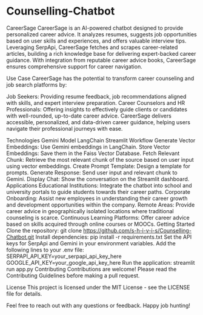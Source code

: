 # Counselling-Chatbot
CareerSage
CareerSage is an AI-powered chatbot designed to provide personalized career advice. It analyzes resumes, suggests job opportunities based on user skills and experiences, and offers valuable interview tips. Leveraging SerpApi, CareerSage fetches and scrapes career-related articles, building a rich knowledge base for delivering expert-backed career guidance. With integration from reputable career advice books, CareerSage ensures comprehensive support for career navigation.

Use Case
CareerSage has the potential to transform career counseling and job search platforms by:

Job Seekers: Providing resume feedback, job recommendations aligned with skills, and expert interview preparation.
Career Counselors and HR Professionals: Offering insights to effectively guide clients or candidates with well-rounded, up-to-date career advice.
CareerSage delivers accessible, personalized, and data-driven career guidance, helping users navigate their professional journeys with ease.

Technologies
Gemini Model
LangChain
Streamlit
Workflow
Generate Vector Embeddings: Use Gemini embeddings in LangChain.
Store Vector Embeddings: Save them in the Faiss Vector Database.
Fetch Relevant Chunk: Retrieve the most relevant chunk of the source based on user input using vector embeddings.
Create Prompt Template: Design a template for prompts.
Generate Response: Send user input and relevant chunk to Gemini.
Display Chat: Show the conversation on the Streamlit dashboard.
Applications
Educational Institutions: Integrate the chatbot into school and university portals to guide students towards their career paths.
Corporate Onboarding: Assist new employees in understanding their career growth and development opportunities within the company.
Remote Areas: Provide career advice in geographically isolated locations where traditional counseling is scarce.
Continuous Learning Platforms: Offer career advice based on skills acquired through online courses or MOOCs.
Getting Started
Clone the repository: git clone https://github.com/s-h-i-v-i-s/Counselling-Chatbot.git
Install dependencies: pip install -r requirements.txt
Set the API keys for SerpApi and Gemini in your environment variables. Add the following lines to your .env file:
SERPAPI_API_KEY=your_serpapi_api_key_here
GOOGLE_API_KEY=your_google_api_key_here
Run the application: streamlit run app.py
Contributing
Contributions are welcome! Please read the Contributing Guidelines before making a pull request.

License
This project is licensed under the MIT License - see the LICENSE file for details.

Feel free to reach out with any questions or feedback. Happy job hunting!

